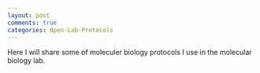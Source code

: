 ```yaml
---
layout: post
comments: true
categories: Open-Lab-Protocols
---
```


Here I will share some of moleculer biology protocols I use in the molecular biology lab.
